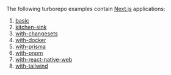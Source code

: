 The following turborepo examples contain [Next.js](https://nextjs.org) applications:

1. [basic](../basic/)
1. [kitchen-sink](../kitchen-sink/)
1. [with-changesets](../with-changesets/)
1. [with-docker](../with-docker/)
1. [with-prisma](../with-prisma)
1. [with-pnpm](../with-pnpm/)
1. [with-react-native-web](../with-react-native-web/)
1. [with-tailwind](../with-tailwind/)

<!-- NOTE: This list is linked to externally from Next.js (https://github.com/vercel/next.js/tree/canary/examples/with-turbo) -->
